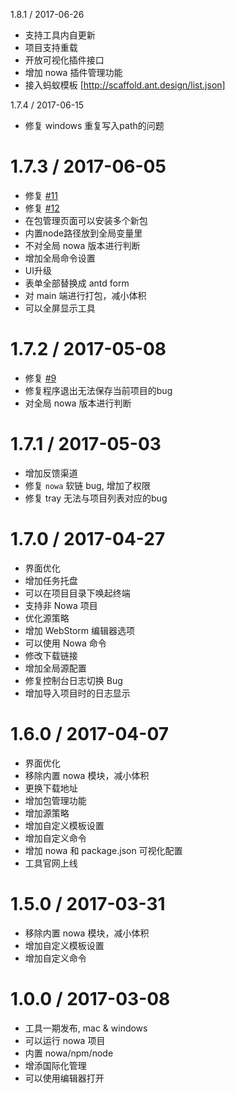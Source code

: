 1.8.1 / 2017-06-26

* 支持工具内自更新
* 项目支持重载
* 开放可视化插件接口
* 增加 nowa 插件管理功能
* 接入蚂蚁模板 [http://scaffold.ant.design/list.json]

1.7.4 / 2017-06-15
* 修复 windows 重复写入path的问题

1.7.3 / 2017-06-05
==================
* 修复 [#11](https://github.com/nowa-webpack/nowa-gui/issues/11)
* 修复 [#12](https://github.com/nowa-webpack/nowa-gui/issues/12)
* 在包管理页面可以安装多个新包
* 内置node路径放到全局变量里
* 不对全局 nowa 版本进行判断
* 增加全局命令设置
* UI升级
* 表单全部替换成 antd form
* 对 main 端进行打包，减小体积
* 可以全屏显示工具

1.7.2 / 2017-05-08
==================
* 修复 [#9](https://github.com/nowa-webpack/nowa-gui/issues/9)
* 修复程序退出无法保存当前项目的bug
* 对全局 nowa 版本进行判断


1.7.1 / 2017-05-03
==================
* 增加反馈渠道
* 修复 `nowa` 软链 bug, 增加了权限
* 修复 tray 无法与项目列表对应的bug


1.7.0 / 2017-04-27
==================
* 界面优化
* 增加任务托盘
* 可以在项目目录下唤起终端
* 支持非 Nowa 项目
* 优化源策略
* 增加 WebStorm 编辑器选项
* 可以使用 Nowa 命令
* 修改下载链接
* 增加全局源配置
* 修复控制台日志切换 Bug
* 增加导入项目时的日志显示

1.6.0 / 2017-04-07
==================

* 界面优化
* 移除内置 nowa 模块，减小体积
* 更换下载地址
* 增加包管理功能
* 增加源策略
* 增加自定义模板设置
* 增加自定义命令
* 增加 nowa 和 package.json 可视化配置
* 工具官网上线


1.5.0 / 2017-03-31
==================

* 移除内置 nowa 模块，减小体积
* 增加自定义模板设置
* 增加自定义命令

1.0.0 / 2017-03-08
==================

* 工具一期发布, mac & windows
* 可以运行 nowa 项目
* 内置 nowa/npm/node
* 增添国际化管理
* 可以使用编辑器打开
